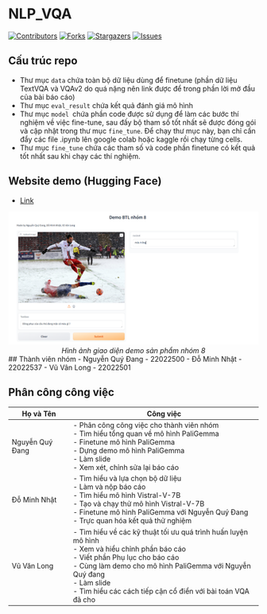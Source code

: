 # NLP_VQA

[![Contributors][contributors-shield]][contributors-url]
[![Forks][forks-shield]][forks-url]
[![Stargazers][stars-shield]][stars-url]
[![Issues][issues-shield]][issues-url]

## Cấu trúc repo
- Thư mục `data` chứa toàn bộ dữ liệu dùng để finetune (phần dữ liệu TextVQA và VQAv2 do quá nặng nên link được để trong phần lời mở đầu của bài báo cáo)
- Thư mục `eval_result` chứa kết quả đánh giá mô hình
- Thư mục `model `chứa phần code được sử dụng để làm các bước thí nghiệm về việc fine-tune, sau đấy bộ tham số tốt nhất sẽ được đóng gói và cập nhật trong thư mục `fine_tune`. Để chạy thư mục này, bạn chỉ cần đẩy các file .ipynb lên google colab hoặc kaggle rồi chạy từng cells.
- Thư mục `fine_tune` chứa các tham số và code phần finetune có kết quả tốt nhất sau khi chạy các thí nghiệm.

## Website demo (Hugging Face)
- [Link](https://huggingface.co/spaces/triphuong57/paligemma_ft_v1)
<img src="DemoBTL.png">
<center><i>Hình ảnh giao diện demo sản phẩm nhóm 8</i></center>
## Thành viên nhóm
- Nguyễn Quý Đang - 22022500 
- Đỗ Minh Nhật - 22022537
- Vũ Vân Long - 22022501

## Phân công công việc
| Họ và Tên | Công việc |
|-----------|-----------|
| Nguyễn Quý Đang | - Phân công công việc cho thành viên nhóm<br>- Tìm hiểu tổng quan về mô hình PaliGemma<br>- Finetune mô hình PaliGemma<br>- Dựng demo mô hình PaliGemma<br>- Làm slide<br>- Xem xét, chỉnh sửa lại báo cáo |
| Đỗ Minh Nhật | - Tìm hiểu và lựa chọn bộ dữ liệu<br>- Làm và nộp báo cáo<br>- Tìm hiểu mô hình Vistral-V-7B<br>- Tạo và chạy thử mô hình Vistral-V-7B<br>- Finetune mô hình PaliGemma với Nguyễn Quý Đang<br>- Trực quan hóa kết quả thử nghiệm |
| Vũ Văn Long | - Tìm hiểu về các kỹ thuật tối ưu quá trình huấn luyện mô hình<br>- Xem và hiểu chỉnh phần báo cáo<br>- Viết phần Phụ lục cho báo cáo<br>- Cùng làm demo cho mô hình PaliGemma với Nguyễn Quý đang<br>- Làm slide<br>- Tìm hiểu các cách tiếp cận cổ điển với bài toán VQA đã cho |

[contributors-shield]: https://img.shields.io/github/contributors/dangnq2501/NLP_VQA.svg?style=for-the-badge
[contributors-url]: https://github.com/othneildrew/Best-README-Template/graphs/contributors](https://github.com/dangnq2501/NLP_VQA/graphs/contributorsf)
[forks-shield]: https://img.shields.io/github/forks/dangnq2501/NLP_VQA.svg?style=for-the-badge
[forks-url]: https://github.com/dangnq2501/NLP_VQA/network/members
[stars-shield]: https://img.shields.io/github/stars/dangnq2501/NLP_VQA.svg?style=for-the-badge
[stars-url]: https://github.com/dangnq2501/NLP_VQA/stargazers 
[issues-shield]: https://img.shields.io/github/issues/dangnq2501/NLP_VQA.svg?style=for-the-badge
[issues-url]: https://github.com/dangnq2501/NLP_VQA/issues
